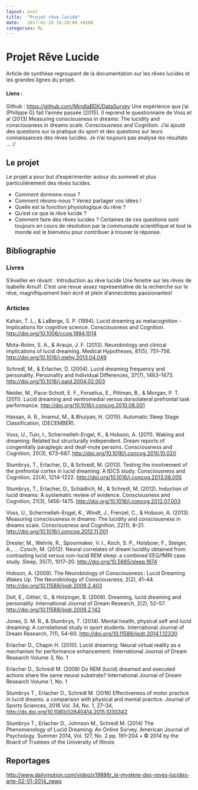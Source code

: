 ```yaml
---
layout: post
title:  "Projet rêve lucide"
date:   2017-02-26 16:28:00 +0100
categories: RL
---
```

# Projet Rêve Lucide 

Article de synthèse regroupant de la documentation sur les rêves lucides et les grandes lignes du projet. 

#### Liens : 

Github : https://github.com/MindlaBDX/DataSurvey Une expérience que j’ai (Philippe G) fait l’année passée (2015). Il reprend le questionnaire de Voss et al (2013) Measuring consciousness in dreams: The lucidity and consciousness in dreams scale. Consciousness and Cognition. J’ai ajouté des questions sur la pratique du sport et des questions sur leurs connaissances des rêves lucides. Je n’ai toujours pas analysé les résultats ... :/ 

## Le projet

Le projet a pour but d’expérimenter autour du sommeil et plus particulièrement des rêves lucides. 

- Comment dormons-nous ? 
- Comment rêvons-nous ? Venez partager vos idées !
- Quelle est la fonction physiologique du rêve ?
- Qu’est ce que le rêve lucide ? 
- Comment faire des rêves lucides ? 
Certaines de ces questions sont toujours en cours de résolution par la communauté scientifique et tout le monde est le bienvenu pour contribuer à trouver la réponse. 

## Bibliographie

### Livres 
S’éveiller en rêvant : Introduction au rêve lucide
Une fenetre sur les rêves de Isabelle Arnulf. C’est une revue assez représentative de la recherche sur le rêve, magnifiquement bien écrit et plein d’annecdotes passionantes!
### Articles 
Kahan, T. L., & LaBerge, S. P. (1994). Lucid dreaming as metacognition - Implications for cognitive science. Consciousness and Cognition. http://doi.org/10.1006/ccog.1994.1014

Mota-Rolim, S. A., & Araujo, J. F. (2013). Neurobiology and clinical implications of lucid dreaming. Medical Hypotheses, 81(5), 751–756. http://doi.org/10.1016/j.mehy.2013.04.049

Schredl, M., & Erlacher, D. (2004). Lucid dreaming frequency and personality. Personality and Individual Differences, 37(7), 1463–1473. http://doi.org/10.1016/j.paid.2004.02.003

Neider, M., Pace-Schott, E. F., Forselius, E., Pittman, B., & Morgan, P. T. (2011). Lucid dreaming and ventromedial versus dorsolateral prefrontal task performance. http://doi.org/10.1016/j.concog.2010.08.001

Hassan, A. R., Imamul, M., & Bhuiyan, H. (2015). Automatic Sleep Stage Classification, (DECEMBER).

Voss, U., Tuin, I., Schermelleh-Engel, K., & Hobson, A. (2011). Waking and dreaming: Related but structurally independent. Dream reports of congenitally paraplegic and deaf-mute persons. Consciousness and Cognition, 20(3), 673–687. http://doi.org/10.1016/j.concog.2010.10.020

Stumbrys, T., Erlacher, D., & Schredl, M. (2013). Testing the involvement of the prefrontal cortex in lucid dreaming: A tDCS study. Consciousness and Cognition, 22(4), 1214–1222. http://doi.org/10.1016/j.concog.2013.08.005

Stumbrys, T., Erlacher, D., Schädlich, M., & Schredl, M. (2012). Induction of lucid dreams: A systematic review of evidence. Consciousness and Cognition, 21(3), 1456–1475. http://doi.org/10.1016/j.concog.2012.07.003

Voss, U., Schermelleh-Engel, K., Windt, J., Frenzel, C., & Hobson, A. (2013). Measuring consciousness in dreams: The lucidity and consciousness in dreams scale. Consciousness and Cognition, 22(1), 8–21. http://doi.org/10.1016/j.concog.2012.11.001

Dresler, M., Wehrle, R., Spoormaker, V. I., Koch, S. P., Holsboer, F., Steiger, A., … Czisch, M. (2012). Neural correlates of dream lucidity obtained from contrasting lucid versus non-lucid REM sleep: a combined EEG/fMRI case study. Sleep, 35(7), 1017–20. http://doi.org/10.5665/sleep.1974

Hobson, A. (2009). The Neurobiology of Consciousness : Lucid Dreaming Wakes Up. The Neurobiology of Consciousness, 2(2), 41–44. http://doi.org/10.11588/ijodr.2009.2.403

Doll, E., Gittler, G., & Holzinger, B. (2009). Dreaming, lucid dreaming and personality. International Journal of Dream Research, 2(2), 52–57. http://doi.org/10.11588/ijodr.2009.2.142

Jones, S. M. R., & Stumbrys, T. (2014). Mental health, physical self and lucid dreaming: A correlational study in sport students. International Journal of Dream Research, 7(1), 54–60. http://doi.org/10.11588/ijodr.2014.1.12330

Erlacher D., Chapin H. (2010). Lucid dreaming: Neural virtual reality as a mechanism for performance enhancement. International Journal of Dream Research Volume 3, No. 1

Erlacher D., Schredl M. (2008) Do REM (lucid) dreamed and executed actions share the same neural substrate? International Journal of Dream Research Volume 1, No. 1

Stumbrys T., Erlacher D., Schredl M. (2016) Effectiveness of motor practice in lucid dreams: a comparison with physical and mental practice. Journal of Sports Sciences, 2016 Vol. 34, No. 1, 27–34, http://dx.doi.org/10.1080/02640414.2015.1030342

Stumbrys T., Erlacher D., Johnson M., Schredl M. (2014) The Phenomenology of Lucid Dreaming: An Online Survey. American Journal of Psychology. Summer 2014, Vol. 127, No. 2 pp. 191–204 • © 2014 by the Board of Trustees of the University of Illinois

## Reportages
http://www.dailymotion.com/video/x19886r_le-mystere-des-reves-lucides-arte-02-01-2014_news